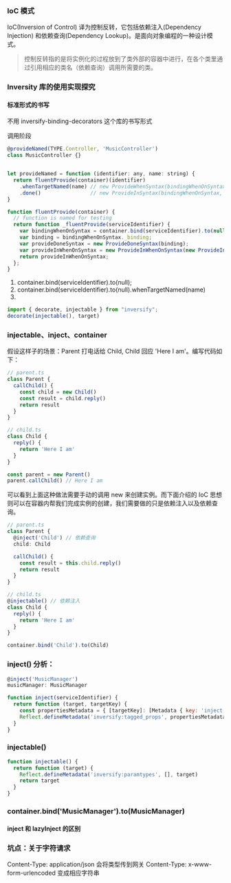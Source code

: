 ### IoC 模式

IoC(Inversion of Control) 译为控制反转，它包括依赖注入(Dependency Injection) 和依赖查询(Dependency Lookup)。是面向对象编程的一种设计模式。

> 控制反转指的是将实例化的过程放到了类外部的容器中进行，在各个类里通过引用相应的类名（依赖查询）调用所需要的类。

### Inversity 库的使用实现探究

#### 标准形式的书写

不用 inversify-binding-decorators 这个库的书写形式

调用阶段

```ts
@provideNamed(TYPE.Controller, 'MusicController')
class MusicController {}
```

```js

let provideNamed = function (identifier: any, name: string) {
  return fluentProvide(container)(identifier)
    .whenTargetNamed(name) // new ProvideWhenSyntax(bindingWhenOnSyntax, provideDoneSyntax).whenTargetNamed(name)
    .done()                // new ProvideInSyntax(bindingWhenOnSyntax, provideDoneSyntax).done()
}
```

```js
function fluentProvide(container) {
  // function is named for testing
  return function _fluentProvide(serviceIdentifier) {
    var bindingWhenOnSyntax = container.bind(serviceIdentifier).to(null);
    var binding = bindingWhenOnSyntax._binding;
    var provideDoneSyntax = new ProvideDoneSyntax(binding);
    var provideInWhenOnSyntax = new ProvideInWhenOnSyntax(new ProvideInSyntax(bindingWhenOnSyntax, provideDoneSyntax), new ProvideWhenSyntax(bindingWhenOnSyntax, provideDoneSyntax), new ProvideOnSyntax(bindingWhenOnSyntax, provideDoneSyntax));
    return provideInWhenOnSyntax;
  };
}
```

1. container.bind(serviceIdentifier).to(null);
2. container.bind(serviceIdentifier).to(null).whenTargetNamed(name)
3.

```js
import { decorate, injectable } from "inversify";
decorate(injectable(), target)
```

### injectable、inject、container

假设这样子的场景：Parent 打电话给 Child, Child 回应 'Here I am'。编写代码如下：

```ts
// parent.ts
class Parent {
  callChild() {
    const child = new Child()
    const result = child.reply()
    return result
  }
}

// child.ts
class Child {
  reply() {
    return 'Here I am'
  }
}

const parent = new Parent()
parent.callChild() // Here I am
```

可以看到上面这种做法需要手动的调用 new 来创建实例。而下面介绍的 IoC 思想则可以在容器内帮我们完成实例的创建，我们需要做的只是依赖注入以及依赖查询。

```ts
// parent.ts
class Parent {
  @inject('Child') // 依赖查询
  child: Child

  callChild() {
    const result = this.child.reply()
    return result
  }
}

// child.ts
@injectable() // 依赖注入
class Child {
  reply() {
    return 'Here I am'
  }
}

container.bind('Child').to(Child)
```

### inject() 分析：

```js
@inject('MusicManager')
musicManager: MusicManager
```

```js
function inject(serviceIdentifier) {
  return function (target, targetKey) {
    const propertiesMetadata = { [targetKey]: [Metadata { key: 'inject', value: serviceIdentifier })] }
    Reflect.defineMetadata('inversify:tagged_props', propertiesMetadata, target.constructor);
  }
}
```

<!-- ```js
function inject(serviceIdentifier) {
  return function (target, targetKey, index) {
    const propertiesMetadata = { musicManager: [Metadata { key: 'inject', value: 'MusicManager' }] }
    Reflect.defineMetadata('inversify:tagged_props', propertiesMetadata, target.constructor);
  }
}
``` -->

### injectable()

```js
function injectable() {
  return function (target) {
    Reflect.defineMetadata('inversify:paramtypes', [], target)
    return target
  }
}
```

### container.bind('MusicManager').to(MusicManager)


#### inject 和 lazyInject 的区别


### 坑点：关于字符请求

Content-Type: application/json      会将类型传到网关
Content-Type: x-www-form-urlencoded 变成相应字符串
